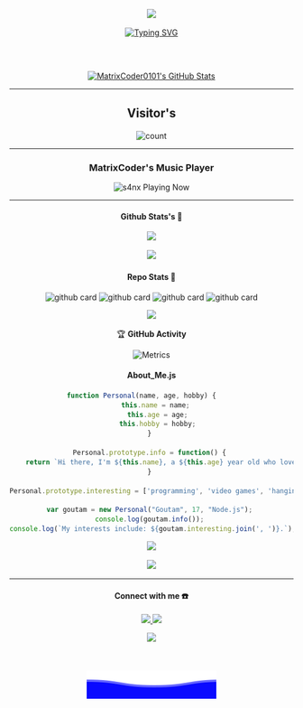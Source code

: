  <p align="center">
  <img src="https://github.com/MatrixCoder0101.png" height=150 />
</p>

<p align="center"
<div align="center"> 
 <a href="https://git.io/typing-svg"><img
 src="https://readme-typing-svg.demolab.com?font=Rubik+Dirt&size=65&pause=1000&color=15ff63&background=FF20A500&center=true&vCenter=true&width=1000&height=150&lines=I'm+Goutam+Kumar;New+Beginning+Developer;Please+Support+Me"
 alt="Typing SVG" /></a>     
 </p>
  
  
 <div align="center"> 

  
  
 <h2 align="center"></h2> 
  
  
 <br> 
  
 <p align="center"> 
   <a href="https://github.com/MatrixCoder0101">    <img  alt="MatrixCoder0101's GitHub Stats" src="https://awesome-github-stats.azurewebsites.net/user-stats/MatrixCoder0101?cardType=github&theme=github-dark&preferLogin=true" />  </a> 
</p>





------
## Visitor's
<p align="center">
<img align="center" alt="count" src="https://count.getloli.com/get/@: MatrixCoder0101?theme=rule34">
</p>

 --- 
  
 <h3>MatrixCoder's Music Player</h3> 
  
 <img src="https://readme-spotify-status-rho.vercel.app/api/run-spotify-status.py" alt="s4nx Playing Now" width="500" /> 
  
 --- 


#### Github Stats's 🚀


<p align="center"><a href="https://github.com/MatrixCoder0101"><img src="https://github-readme-stats.vercel.app/api?username=MatrixCoder0101&show_icons=true&theme=radical"></a></p>
   
</p> 
 <p align="center"> 
   <a href="https://github.com/MatrixCoder0101"><img width="550" src="https://github-readme-stats.vercel.app/api/top-langs/?username=MatrixCoder0101&layout=compact&show_icons=true&theme=chartreuse-dark&&icon_color=0000e6&title_color=00ff00&bg_color=000000&text_color=ffffff&langs_count=20&disable_animations=true"></a>
   
 </p> 




#### Repo Stats 🔭
![github card](https://github-readme-stats.vercel.app/api/pin/?username=MatrixCoder0101&repo=Fancy-Font-Generator&theme=dark)
![github
card](https://github-readme-stats.vercel.app/api/pin/?username=MatrixCoder0101&repo=JARVIS&theme=nightowl)
![github
card](https://github-readme-stats.vercel.app/api/pin/?username=MatrixCoder0101&repo=WHATSAPP-GPT&theme=dark)
![github
card](https://github-readme-stats.vercel.app/api/pin/?username=MatrixCoder0101&repo=MatrixCoder0101&theme=nightowl)


![](http://github-profile-summary-cards.vercel.app/api/cards/repos-per-language?username=MatrixCoder0101&theme=github_dark)


<summary>&#127942 <b>GitHub Activity</b>
</summary>

 ![Metrics](https://metrics.lecoq.io/DarkWinzo?template=classic&followup=1&isocalendar=1&languages=1&isocalendar.duration=half-year&config.timezone=IndiaStandardTime%2FIstanbul) 
  

#### About_Me.js

```javascript
function Personal(name, age, hobby) {     
    this.name = name;  
    this.age = age; 
    this.hobby = hobby; 
} 
  
Personal.prototype.info = function() { 
    return `Hi there, I'm ${this.name}, a ${this.age} year old who loves working with ${this.hobby}!`; 
} 
  
Personal.prototype.interesting = ['programming', 'video games', 'hanging out with friends']; 
  
var goutam = new Personal("Goutam", 17, "Node.js"); 
console.log(goutam.info()); 
console.log(`My interests include: ${goutam.interesting.join(', ')}.`);

```


 
![](http://github-profile-summary-cards.vercel.app/api/cards/productive-time?username=MatrixCoder0101&theme=github_dark&utcOffset=8)

 
 <p align="center"> 
   <a href="https://github.com/MatrixCoder0101"><img width="550" src="https://github-readme-streak-stats.herokuapp.com/?user=MatrixCoder0101&theme=chartreuse-dark&&icon_color=0000e6&title_color=00ff00&bg_color=000000&text_color=ffffff&include_all_commits=true&count_private=true&disable_animations=false"></a> 
 </p>

------
#### Connect with me ☎️
<p align="center">
  
  <a href="https://wa.me/919938770375"><img src="https://img.shields.io/badge/WhatsApp-25D366?style=for-the-badge&logo=whatsapp&logoColor=white" />
  <a href="https://t.me/MatrixCoder0101"><img src="https://img.shields.io/badge/Telegram-%230088cc.svg?&style=for-the-badge&logo=telegram&logoColor=white" /> <br>
  
  <a href="https://github.com/MatrixCoder0101"><img src="https://img.shields.io/badge/-GitHub-black?style=flat-square&logo=github" /> 
  </p>

<br/> 
 <br/> 
 <div style="text-align:center"> 
 <a href="#"> 
   <img src="./Bottom.svg"></a> 
 </div>  
